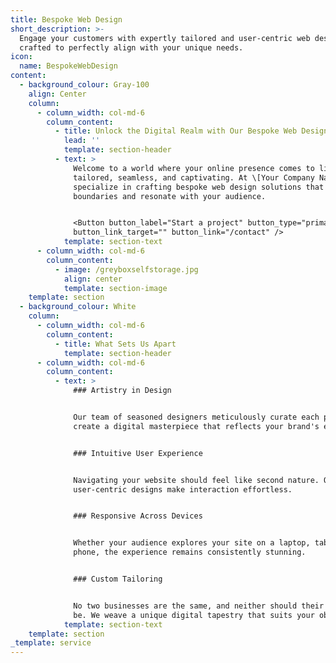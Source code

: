 ```yaml
---
title: Bespoke Web Design
short_description: >-
  Engage your customers with expertly tailored and user-centric web design,
  crafted to perfectly align with your unique needs.
icon:
  name: BespokeWebDesign
content:
  - background_colour: Gray-100
    align: Center
    column:
      - column_width: col-md-6
        column_content:
          - title: Unlock the Digital Realm with Our Bespoke Web Design
            lead: ''
            template: section-header
          - text: >
              Welcome to a world where your online presence comes to life –
              tailored, seamless, and captivating. At \[Your Company Name], we
              specialize in crafting bespoke web design solutions that transcend
              boundaries and resonate with your audience.


              <Button button_label="Start a project" button_type="primary"
              button_link_target="" button_link="/contact" />
            template: section-text
      - column_width: col-md-6
        column_content:
          - image: /greyboxselfstorage.jpg
            align: center
            template: section-image
    template: section
  - background_colour: White
    column:
      - column_width: col-md-6
        column_content:
          - title: What Sets Us Apart
            template: section-header
      - column_width: col-md-6
        column_content:
          - text: >
              ### Artistry in Design


              Our team of seasoned designers meticulously curate each pixel to
              create a digital masterpiece that reflects your brand's essence.


              ### Intuitive User Experience


              Navigating your website should feel like second nature. Our
              user-centric designs make interaction effortless.


              ### Responsive Across Devices


              Whether your audience explores your site on a laptop, tablet, or
              phone, the experience remains consistently stunning.


              ### Custom Tailoring


              No two businesses are the same, and neither should their websites
              be. We weave a unique digital tapestry that suits your objectives.
            template: section-text
    template: section
_template: service
---
```





















